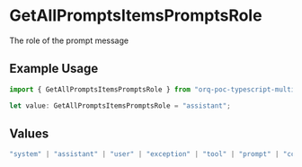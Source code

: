 # GetAllPromptsItemsPromptsRole

The role of the prompt message

## Example Usage

```typescript
import { GetAllPromptsItemsPromptsRole } from "orq-poc-typescript-multi-env-version/models/operations";

let value: GetAllPromptsItemsPromptsRole = "assistant";
```

## Values

```typescript
"system" | "assistant" | "user" | "exception" | "tool" | "prompt" | "correction" | "expected_output"
```